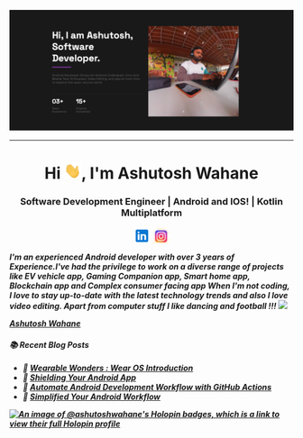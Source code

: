 <p align="center">
  <img src="cover.png"/>
</p>
<hr>
<h1 align="center">Hi <img src="https://raw.githubusercontent.com/ABSphreak/ABSphreak/master/gifs/Hi.gif" width="30px">, I'm Ashutosh Wahane</h1>
<h3 align="center">Software Development Engineer | Android and IOS! | Kotlin Multiplatform </h3>
<p align="center">
<a href="https://www.linkedin.com/in/ashutoshwahane/" target="blank"><img align="center" src="linkedIn.png" alt="aksia" height="30" width="30" /></a>
<a href="https://www.instagram.com/ashutoshwahane/" target="blank"><img align="center" src="instagram.png" alt="akash chowrasia" height="30" width="30" /></a>




<p align="center">
  <em>
    
   <b>I'm an experienced Android developer with over 3 years of Experience.<b>I've had the privilege to work on a diverse range of projects like EV vehicle app, Gaming Companion app, Smart home app, Blockchain app and Complex consumer facing app
  <b><i> When I'm not coding, I love to stay up-to-date with the latest technology trends and also I love video editing. Apart from computer stuff I like dancing and football !!!</i></b> <img src="https://media.giphy.com/media/7j2hfyeVcDtf2/giphy.gif" width="50" />
</p>


<p align="center">
  <div class="badge-base LI-profile-badge" data-locale="en_US" data-size="large" data-theme="dark" data-type="HORIZONTAL" data-vanity="ashutoshwahane" data-version="v1"><a class="badge-base__link LI-simple-link" href="https://in.linkedin.com/in/ashutoshwahane?trk=profile-badge">Ashutosh Wahane</a></div>
</p>


              
#### :books: Recent Blog Posts
<!-- BLOGPOSTS:START -->
 - 💫 [Wearable Wonders :  Wear OS Introduction](https://blog.ashutoshwahane.dev/wearable-wonders-wear-os-introduction)
 - 💯 [Shielding Your Android App](https://blog.ashutoshwahane.dev/shielding-your-android-app)
 - 💯 [Automate Android Development Workflow with GitHub Actions](https://blog.ashutoshwahane.dev/automate-android-development-workflow-with-github-actions)
 - 🚀 [Simplified Your Android Workflow](https://blog.ashutoshwahane.dev/simplified-your-android-workflow)<!-- BLOGPOSTS:END -->


[![An image of @ashutoshwahane's Holopin badges, which is a link to view their full Holopin profile](https://holopin.me/ashutoshwahane)](https://holopin.io/@ashutoshwahane)
